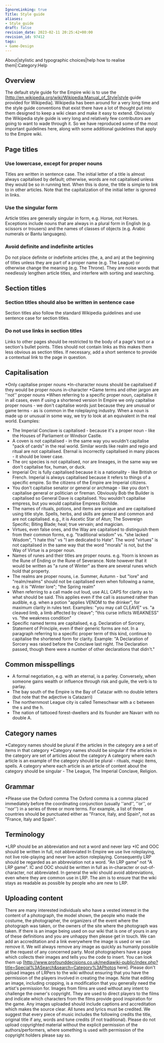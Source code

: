 ```yaml
---
IgnoreLinking: true
Title: Style guide
aliases:
- Style_guide
draft: false
revision_date: 2023-02-11 20:25:42+00:00
revision_id: 97412
tags:
- Game-Design
---
```


About|stylistic and typographic choices|help how to realise them|:Category:Help
## Overview
The default style guide for the Empire wiki is to use the [http://en.wikipedia.org/wiki/Wikipedia:Manual_of_Style|style guide provided for Wikipedia]. Wikipedia has been around for a very long time and the style guide conventions that exist there have a lot of thought put into them designed to keep a wiki clean and make it easy to extend.
Obviously the Wikipedia style guide is very long and relatively few contributors are going to want to wade through it. So we have reproduced some of the most important guidelines here, along with some additional guidelines that apply to the Empire wiki.
## Page titles
### Use lowercase, except for proper nouns
Titles are written in sentence case. The initial letter of a title is almost always capitalised by default; otherwise, words are not capitalised unless they would be so in running text. When this is done, the title is simple to link to in other articles. Note that the capitalization of the initial letter is ignored in links.
### Use the singular form
Article titles are generally singular in form, e.g. Horse, not Horses. Exceptions include nouns that are always in a plural form in English (e.g. scissors or trousers) and the names of classes of objects (e.g. Arabic numerals or Bantu languages).
### Avoid definite and indefinite articles
Do not place definite or indefinite articles (the, a, and an) at the beginning of titles unless they are part of a proper name (e.g. The League) or otherwise change the meaning (e.g. The Throne). They are noise words that needlessly lengthen article titles, and interfere with sorting and searching.
## Section titles
### Section titles should also be written in sentence case
Section titles also follow the standard Wikipedia guidelines and use sentence case for section titles. 
### Do not use links in section titles
Links to other pages should be restricted to the body of a page's text or a section's bullet points. Titles should not contain links as this makes them less obvious as section titles. If necessary, add a short sentence to provide a contextual link to the page in question.
## Capitalisation
*Only capitalise proper nouns
*In-character nouns should be capitalised if they would be proper nouns in-character
*Game terms and other jargon are ''not'' proper nouns
*When referring to a specific proper noun, capitalise it in all cases, even if using a shortened version
In Empire we only capitalise proper nouns - we don't capitalise words just because they are unusual or game terms - as is common in the roleplaying industry. When a noun is made up or unusual in some way, we try to look at an equivalent in the real world. Examples:
* The Imperial Conclave is capitalised - because it's a proper noun - like the Houses of Parliament or Windsor Castle.
* A coven is not capitalised - in the same way you wouldn't capitalise "pack of cards" in the real world. Similar words like realm and regio and ritual are not capitalised. Eternal is incorrectly capitalised in many places - it should be lower case.
* The orc species is not capitalised, nor are lineages, in the same way we don't capitalise fox, human, or duck.
* Imperial Orc is fully capitalised because it is a nationality - like British or French. Imperial is always capitalised because it refers to things of a specific empire. So the citizens of the Empire are Imperial citizens.
* You don't capitalise senator or general or archmage - like you don't capitalise general or politician or fireman. Obviously Bob the Builder is capitalised so General Dave is capitalised. You wouldn't capitalise empress, but you would capitalise Empress Richilde.
* The names of rituals, potions, and items are unique and are capitalised using title style. Spells, herbs, and skills are general and common and are not capitalised. e.g., it is Ascetic Star of Atun; The Sovereign Specific; Biting Blade; heal; true vervain; and magician.
* Virtues, even false ones, and the Way are capitalised to distinguish them from their common forms, e.g. "traditional wisdom" vs. "she lacked Wisdom", "I hate this" vs "I am dedicated to Hate". The word "virtues" is not capitalised in the same way that the word "morals" is not, but the Way of Virtue is a proper noun.
* Names of runes and their titles are proper nouns. e.g. Yoorn is known as the Rune of Ending or the Rune of Severance. Note however that it would be written as "a rune of Winter" as there are several runes which hold that property.
* The realms are proper nouns, i.e. Summer, Autumn - but "lore" and "realm/realms" should not be capitalised even when following a name, e.g. it is "Winter lore"; "the Spring realm"
* When referring to a call made out loud, use ALL CAPS for clarity as to what should be said. This applies even if the call is assumed rather than audible, e.g. when a potion "applies VENOM to the drinker", for maximum clarity in rules text. Examples: "you may call CLEAVE" vs. "a cleaved limb, a limb affected by cleave"; "this curse inflicts WEAKNESS" vs. "the weakness condition"
* Specific named terms are capitalised, e.g. Declaration of Sorcery, Statement of Principle, even if their generic forms are not. In a paragraph referring to a specific proper term of this kind, continue to capitalise the shortened form for clarity. Example: "A Declaration of Sorcery was raised before the Conclave last night. The Declaration passed, though there were a number of other declarations that didn't."
## Common misspellings
* A formal negotiation, e.g. with an eternal, is a parley. Conversely, when someone gains wealth or influence through risk and guile, the verb is to parlay.
* The bay south of the Empire is the Bay of Catazar with no double letters (but note that the adjective is Catazarri)
* The northernmost League city is called Temeschwar with a c between the s and the h.
* The nation of tattooed forest-dwellers and its founder are Navarr with no double A.
## Category names
*Category names should be plural if the articles in the category are a set of items in that category
*Category names should be singular if the articles in the category are set of articles about the category
A category where each article is an example of the category should be plural - rituals, magic items, spells. A category where each article is an article of content about the category should be singular - The League, The Imperial Conclave, Religion.
## Grammar
*Please use the Oxford comma
The Oxford comma is a comma placed immediately before the coordinating conjunction (usually ''and'', ''or'', or ''nor'') in a series of three or more terms. For example, a list of three countries should be punctuated either as "France, Italy, and Spain", not as "France, Italy and Spain".
## Terminology
*LRP should be an abbreviation and not a word and never larp
*IC and OOC should be written in full, not abbreviated
In Empire we use live roleplaying, not live role-playing and never live action roleplaying. Consequently LRP should be regarded as an abbreviation not a word. "An LRP game" not "A LRP game".
IC and OOC should be written in full as in-character or out-of-character, not abbreviated. In general the wiki should avoid abbreviations, even where they are common use in LRP. The aim is to ensure that the wiki stays as readable as possible by people who are new to LRP.
## Uploading content
There are many interested individuals who have a vested interest in the content of a photograph, the model shown, the people who made the costume, the photographer, the organizers of the event where the photograph was taken, or the owners of the site where the photograph was taken. If there is an image being used on our wiki that is one of yours in any of these definitions and you are unhappy then please get in touch. We can add an accreditation and a link everywhere the image is used or we can remove it. We will always remove any image as quickly as humanly possible at the request of any concerned party.
Most photographers have a page which collects their images and tells you the code to insert. You can look them up [http://www.profounddecisions.co.uk/mediawiki-public/index.php?title=Special%3ASearch&search=Category%3APhotos here].
Please don't upload images of LRPers to the wiki without ensuring that you have the permission of the players involved in creating the image. Note that editing an image, including cropping, is a modification that you generally need the artist's permission for.
Images from films are used without any intent to challenge the owner's copyright. They are used to direct players to the films and indicate which characters from the films provide good inspiration for the game. Any images uploaded should include captions and accreditation which makes the source clear.
All tunes and lyrics must be credited. We suggest that every piece of music includes the following credits the title, original title if any, words and tune credits (if not traditional). Please do not upload copyrighted material without the explicit permission of the authors/performers, where something is used with permission of the copyright holders please say so.